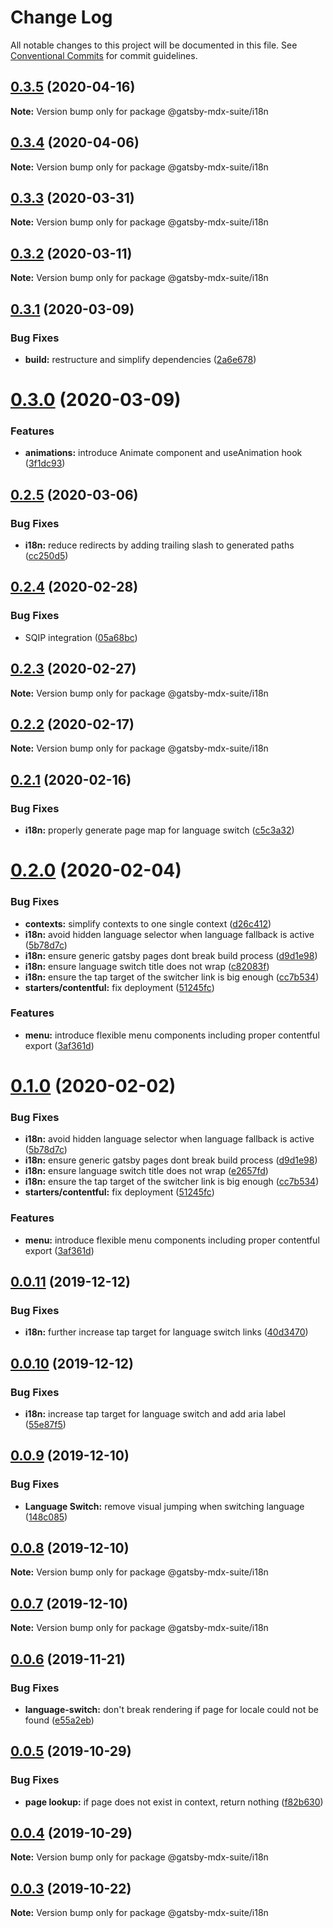 # Change Log

All notable changes to this project will be documented in this file.
See [Conventional Commits](https://conventionalcommits.org) for commit guidelines.

## [0.3.5](https://github.com/axe312ger/gatsby-suite-mdx/compare/@gatsby-mdx-suite/i18n@0.3.4...@gatsby-mdx-suite/i18n@0.3.5) (2020-04-16)

**Note:** Version bump only for package @gatsby-mdx-suite/i18n





## [0.3.4](https://github.com/axe312ger/gatsby-suite-mdx/compare/@gatsby-mdx-suite/i18n@0.3.3...@gatsby-mdx-suite/i18n@0.3.4) (2020-04-06)

**Note:** Version bump only for package @gatsby-mdx-suite/i18n





## [0.3.3](https://github.com/axe312ger/gatsby-suite-mdx/compare/@gatsby-mdx-suite/i18n@0.3.2...@gatsby-mdx-suite/i18n@0.3.3) (2020-03-31)

**Note:** Version bump only for package @gatsby-mdx-suite/i18n





## [0.3.2](https://github.com/axe312ger/gatsby-suite-mdx/compare/@gatsby-mdx-suite/i18n@0.3.1...@gatsby-mdx-suite/i18n@0.3.2) (2020-03-11)

**Note:** Version bump only for package @gatsby-mdx-suite/i18n





## [0.3.1](https://github.com/axe312ger/gatsby-mdx-suite/compare/@gatsby-mdx-suite/i18n@0.3.0...@gatsby-mdx-suite/i18n@0.3.1) (2020-03-09)


### Bug Fixes

* **build:** restructure and simplify dependencies ([2a6e678](https://github.com/axe312ger/gatsby-mdx-suite/commit/2a6e6784431358d1bc05f76912455c28ed565db0))





# [0.3.0](https://github.com/axe312ger/gatsby-mdx-suite/compare/@gatsby-mdx-suite/i18n@0.2.5...@gatsby-mdx-suite/i18n@0.3.0) (2020-03-09)


### Features

* **animations:** introduce Animate component and useAnimation hook ([3f1dc93](https://github.com/axe312ger/gatsby-mdx-suite/commit/3f1dc93ce4e2f57718c8f94a9f96aadc6b94014b))





## [0.2.5](https://github.com/axe312ger/gatsby-mdx-suite/compare/@gatsby-mdx-suite/i18n@0.2.4...@gatsby-mdx-suite/i18n@0.2.5) (2020-03-06)


### Bug Fixes

* **i18n:** reduce redirects by adding trailing slash to generated paths ([cc250d5](https://github.com/axe312ger/gatsby-mdx-suite/commit/cc250d5cd2b059ff978d59ba4bbf5fbe4f34cdf1))





## [0.2.4](https://github.com/axe312ger/gatsby-mdx-suite/compare/@gatsby-mdx-suite/i18n@0.2.3...@gatsby-mdx-suite/i18n@0.2.4) (2020-02-28)


### Bug Fixes

* SQIP integration ([05a68bc](https://github.com/axe312ger/gatsby-mdx-suite/commit/05a68bcdfeb10faa4f516a48f0bbdad9c3d3eb63))





## [0.2.3](https://github.com/axe312ger/gatsby-mdx-suite/compare/@gatsby-mdx-suite/i18n@0.2.2...@gatsby-mdx-suite/i18n@0.2.3) (2020-02-27)

**Note:** Version bump only for package @gatsby-mdx-suite/i18n





## [0.2.2](https://github.com/axe312ger/gatsby-mdx-suite/compare/@gatsby-mdx-suite/i18n@0.2.1...@gatsby-mdx-suite/i18n@0.2.2) (2020-02-17)

**Note:** Version bump only for package @gatsby-mdx-suite/i18n





## [0.2.1](https://github.com/axe312ger/gatsby-mdx-suite/compare/@gatsby-mdx-suite/i18n@0.2.0...@gatsby-mdx-suite/i18n@0.2.1) (2020-02-16)


### Bug Fixes

* **i18n:** properly generate page map for language switch ([c5c3a32](https://github.com/axe312ger/gatsby-mdx-suite/commit/c5c3a3261ac740c5571dcbfaba618c7091463a73))





# [0.2.0](https://github.com/axe312ger/gatsby-mdx-suite/compare/@gatsby-mdx-suite/i18n@0.0.11...@gatsby-mdx-suite/i18n@0.2.0) (2020-02-04)


### Bug Fixes

* **contexts:** simplify contexts to one single context ([d26c412](https://github.com/axe312ger/gatsby-mdx-suite/commit/d26c412b7f7b88840c594b45d25520251d0baef2))
* **i18n:** avoid hidden language selector when language fallback is active ([5b78d7c](https://github.com/axe312ger/gatsby-mdx-suite/commit/5b78d7cbe72f009ddaa171c887da9b3019c066b8))
* **i18n:** ensure generic gatsby pages dont break build process ([d9d1e98](https://github.com/axe312ger/gatsby-mdx-suite/commit/d9d1e9863f0203e99ebdffd9b2a81e4d9f96443a))
* **i18n:** ensure language switch title does not wrap ([c82083f](https://github.com/axe312ger/gatsby-mdx-suite/commit/c82083f0396d80b2ba88da8dd869083b6ba1531a))
* **i18n:** ensure the tap target of the switcher link is big enough ([cc7b534](https://github.com/axe312ger/gatsby-mdx-suite/commit/cc7b5348c5ba1811ce429fbadbe2962d3494a1d0))
* **starters/contentful:** fix deployment ([51245fc](https://github.com/axe312ger/gatsby-mdx-suite/commit/51245fce1d38a2b68535e473b2c42dbece01606c))


### Features

* **menu:** introduce flexible menu components including proper contentful export ([3af361d](https://github.com/axe312ger/gatsby-mdx-suite/commit/3af361d019cd9c4c5a5d54971b986e9696f690d5))





# [0.1.0](https://github.com/axe312ger/gatsby-mdx-suite/compare/@gatsby-mdx-suite/i18n@0.0.11...@gatsby-mdx-suite/i18n@0.1.0) (2020-02-02)


### Bug Fixes

* **i18n:** avoid hidden language selector when language fallback is active ([5b78d7c](https://github.com/axe312ger/gatsby-mdx-suite/commit/5b78d7cbe72f009ddaa171c887da9b3019c066b8))
* **i18n:** ensure generic gatsby pages dont break build process ([d9d1e98](https://github.com/axe312ger/gatsby-mdx-suite/commit/d9d1e9863f0203e99ebdffd9b2a81e4d9f96443a))
* **i18n:** ensure language switch title does not wrap ([e2657fd](https://github.com/axe312ger/gatsby-mdx-suite/commit/e2657fda7c7e7065e9a95c7d191561eaeddbf7cd))
* **i18n:** ensure the tap target of the switcher link is big enough ([cc7b534](https://github.com/axe312ger/gatsby-mdx-suite/commit/cc7b5348c5ba1811ce429fbadbe2962d3494a1d0))
* **starters/contentful:** fix deployment ([51245fc](https://github.com/axe312ger/gatsby-mdx-suite/commit/51245fce1d38a2b68535e473b2c42dbece01606c))


### Features

* **menu:** introduce flexible menu components including proper contentful export ([3af361d](https://github.com/axe312ger/gatsby-mdx-suite/commit/3af361d019cd9c4c5a5d54971b986e9696f690d5))





## [0.0.11](https://github.com/axe312ger/gatsby-mdx-suite/compare/@gatsby-mdx-suite/i18n@0.0.10...@gatsby-mdx-suite/i18n@0.0.11) (2019-12-12)


### Bug Fixes

* **i18n:** further increase tap target for language switch links ([40d3470](https://github.com/axe312ger/gatsby-mdx-suite/commit/40d34707955ecdb1f6688ec295a8aa48da7b2a02))





## [0.0.10](https://github.com/axe312ger/gatsby-mdx-suite/compare/@gatsby-mdx-suite/i18n@0.0.9...@gatsby-mdx-suite/i18n@0.0.10) (2019-12-12)


### Bug Fixes

* **i18n:** increase tap target for language switch and add aria label ([55e87f5](https://github.com/axe312ger/gatsby-mdx-suite/commit/55e87f584678756c674bc19cbf86f26fa42ce242))





## [0.0.9](https://github.com/axe312ger/gatsby-mdx-suite/compare/@gatsby-mdx-suite/i18n@0.0.8...@gatsby-mdx-suite/i18n@0.0.9) (2019-12-10)


### Bug Fixes

* **Language Switch:** remove visual jumping when switching language ([148c085](https://github.com/axe312ger/gatsby-mdx-suite/commit/148c085924fe66e19c5dfe8a71bff85df8ce351a))





## [0.0.8](https://github.com/axe312ger/gatsby-mdx-suite/compare/@gatsby-mdx-suite/i18n@0.0.7...@gatsby-mdx-suite/i18n@0.0.8) (2019-12-10)

**Note:** Version bump only for package @gatsby-mdx-suite/i18n





## [0.0.7](https://github.com/axe312ger/gatsby-mdx-suite/compare/@gatsby-mdx-suite/i18n@0.0.6...@gatsby-mdx-suite/i18n@0.0.7) (2019-12-10)

**Note:** Version bump only for package @gatsby-mdx-suite/i18n





## [0.0.6](https://github.com/axe312ger/gatsby-mdx-suite/compare/@gatsby-mdx-suite/i18n@0.0.5...@gatsby-mdx-suite/i18n@0.0.6) (2019-11-21)


### Bug Fixes

* **language-switch:** don't break rendering if page for locale could not be found ([e55a2eb](https://github.com/axe312ger/gatsby-mdx-suite/commit/e55a2eb9e25b40e71ad8728ab7e302283a770cdc))





## [0.0.5](https://github.com/axe312ger/gatsby-mdx-suite/compare/@gatsby-mdx-suite/i18n@0.0.4...@gatsby-mdx-suite/i18n@0.0.5) (2019-10-29)


### Bug Fixes

* **page lookup:** if page does not exist in context, return nothing ([f82b630](https://github.com/axe312ger/gatsby-mdx-suite/commit/f82b6302018c1a3e681736c3334c44f4b36bd2a6))





## [0.0.4](https://github.com/axe312ger/gatsby-mdx-suite/compare/@gatsby-mdx-suite/i18n@0.0.3...@gatsby-mdx-suite/i18n@0.0.4) (2019-10-29)

**Note:** Version bump only for package @gatsby-mdx-suite/i18n





## [0.0.3](https://github.com/axe312ger/gatsby-mdx-suite/compare/@gatsby-mdx-suite/i18n@0.0.2...@gatsby-mdx-suite/i18n@0.0.3) (2019-10-22)

**Note:** Version bump only for package @gatsby-mdx-suite/i18n
